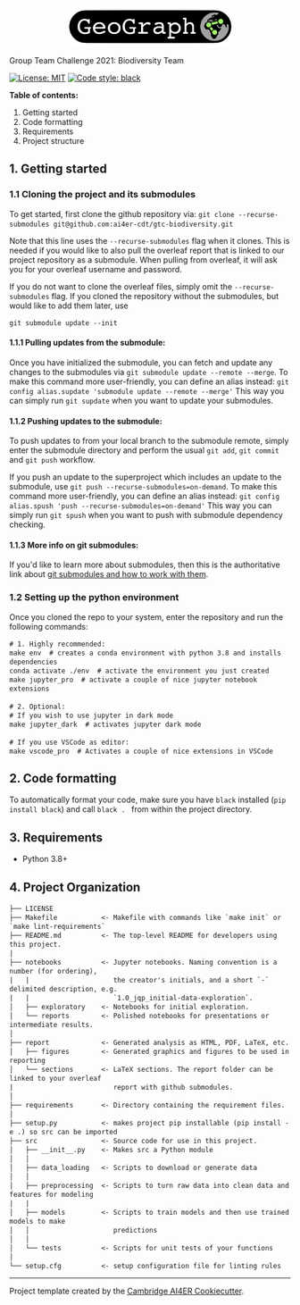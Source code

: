 <p align="center">
<img src="docs/images/geograph_logo.png" alt="GeoGraph" width="300px">
</p>

Group Team Challenge 2021: Biodiversity Team

 [![License: MIT](https://img.shields.io/badge/License-MIT-blue.svg)](https://opensource.org/licenses/MIT)
 <a href="https://github.com/psf/black"><img alt="Code style: black" src="https://img.shields.io/badge/code%20style-black-000000.svg"></a>

__Table of contents:__
1. Getting started
2. Code formatting
3. Requirements
4. Project structure
## 1. Getting started
### 1.1 Cloning the project and its submodules
To get started, first clone the github repository via:
```git clone --recurse-submodules git@github.com:ai4er-cdt/gtc-biodiversity.git```

Note that this line uses the `--recurse-submodules` flag when it clones. This is needed
if you would like to also pull the overleaf report that is linked to our project repository as
a submodule.
When pulling from overleaf, it will ask you for your overleaf username and password.

If you do not want to clone the overleaf files, simply omit the `--recurse-submodules` flag.
If you cloned the repository without the submodules, but would like to add them later, use
```
git submodule update --init
```

#### 1.1.1 Pulling updates from the submodule:
Once you have initialized the submodule, you can fetch and update any changes to the submodules via `git submodule update --remote --merge`.
To make this command more user-friendly, you can define
an alias instead:
```git config alias.supdate 'submodule update --remote --merge'```
This way you can simply run `git supdate` when you want to update your submodules.

#### 1.1.2 Pushing updates to the submodule:
To push updates to from your local branch to the submodule remote, simply enter the submodule directory and perform the usual `git add`, `git commit` and `git push` workflow.

If you push an update to the superproject which includes an update to the submodule, use
`git push --recurse-submodules=on-demand`.
To make this command more user-friendly, you can define
an alias instead:
```git config alias.spush 'push --recurse-submodules=on-demand'```
This way you can simply run `git spush` when you want to push with submodule dependency checking.

#### 1.1.3 More info on git submodules:
If you'd like to learn more about submodules, then this is the authoritative link about [git submodules and how to work with them](https://git-scm.com/book/en/v2/Git-Tools-Submodules).

### 1.2 Setting up the python environment
Once you cloned the repo to your system, enter the repository and run the following commands:
```
# 1. Highly recommended:
make env  # creates a conda environment with python 3.8 and installs dependencies
conda activate ./env  # activate the environment you just created
make jupyter_pro  # activate a couple of nice jupyter notebook extensions

# 2. Optional:
# If you wish to use jupyter in dark mode
make jupyter_dark  # activates jupyter dark mode

# If you use VSCode as editor:
make vscode_pro  # Activates a couple of nice extensions in VSCode
```

## 2. Code formatting
To automatically format your code, make sure you have `black` installed (`pip install black`) and call
```black . ```
from within the project directory.

## 3. Requirements
- Python 3.8+

## 4. Project Organization
```
├── LICENSE
├── Makefile           <- Makefile with commands like `make init` or `make lint-requirements`
├── README.md          <- The top-level README for developers using this project.
|
├── notebooks          <- Jupyter notebooks. Naming convention is a number (for ordering),
|   |                     the creator's initials, and a short `-` delimited description, e.g.
|   |                     `1.0_jqp_initial-data-exploration`.
│   ├── exploratory    <- Notebooks for initial exploration.
│   └── reports        <- Polished notebooks for presentations or intermediate results.
│
├── report             <- Generated analysis as HTML, PDF, LaTeX, etc.
│   ├── figures        <- Generated graphics and figures to be used in reporting
│   └── sections       <- LaTeX sections. The report folder can be linked to your overleaf
|                         report with github submodules.
│
├── requirements       <- Directory containing the requirement files.
│
├── setup.py           <- makes project pip installable (pip install -e .) so src can be imported
├── src                <- Source code for use in this project.
│   ├── __init__.py    <- Makes src a Python module
│   │
│   ├── data_loading   <- Scripts to download or generate data
│   │
│   ├── preprocessing  <- Scripts to turn raw data into clean data and features for modeling
|   |
│   ├── models         <- Scripts to train models and then use trained models to make
│   │                     predictions
│   │
│   └── tests          <- Scripts for unit tests of your functions
│
└── setup.cfg          <- setup configuration file for linting rules
```

---

Project template created by the [Cambridge AI4ER Cookiecutter](https://github.com/ai4er-cdt/ai4er-cookiecutter).

